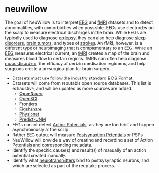 # neuwillow
The goal of NeuWillow is to interpret [EEG](https://en.wikipedia.org/wiki/Electroencephalography) and [fMRI](https://en.wikipedia.org/wiki/Functional_magnetic_resonance_imaging) datasets and to detect abnormalities, with comorbidities when possisble. EEGs use electrodes on the scalp to measure electrical discharges in the brain. While EEGs are typically used to diagnose [epilepsy](https://en.wikipedia.org/wiki/Epilepsy), they can also help diagnose [sleep disorders](https://en.wikipedia.org/wiki/Sleep_disorder), [brain tumors](https://en.wikipedia.org/wiki/Brain_tumor), and types of [strokes](https://en.wikipedia.org/wiki/Stroke). An fMRI, however, is a different type of neuroimaging that is complementary to an EEG. While an [EEG](https://en.wikipedia.org/wiki/Electroencephalography) measures electrical current, an [fMRI](https://en.wikipedia.org/wiki/Functional_magnetic_resonance_imaging) creates a map of the brain and measures blood flow to certain regions. fMRIs can often help diagnose [mood disorders](https://en.wikipedia.org/wiki/Mood_disorder), the efficacy of certain medication regimens, and help surgeons create a presurgical plan for brain surgery.
  - Datasets must use follow the industry standard [BIDS Format](https://bids.neuroimaging.io).
  - Datasets will come from reputable open source databases. This list is exhaustive, and will be updated as more sources are added.
    - [OpenNeuro](https://openneuro.org/)
    - [OpenBCI](https://openbci.com/community/publicly-available-eeg-datasets/)
    - [Frontiers](https://www.frontiersin.org/articles/10.3389/fnins.2021.755817/full)
    - [Figshshare](https://figshare.com/)
    - [Physionet](https://mimic.physionet.org/)
    - [Predict-UNM](http://predict.cs.unm.edu/)
  - EEGs cannot detect [Action Potentials](https://en.wikipedia.org/wiki/Action_potential), as they are too brief and happen asynchronously at the scalp.
  - Rather EEG output will measure [Postsynaption Potentials](https://en.wikipedia.org/wiki/Postsynaptic_potential) or PSPs.
  - NeuWillow will provide a way of creating and recording a set of [Action Potentials](https://en.wikipedia.org/wiki/Action_potential) and corresponding metadata.
  - Identify the specific cause(s) and result(s) of manually of an action potential created manually.
  - Identify what [neurotransmitters](https://en.wikipedia.org/wiki/Neurotransmitter) bind to postsysynaptic neurons, and which are selected as part of the reuptake process.
